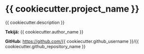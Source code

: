 # {{ cookiecutter.project_name }}

{{ cookiecutter.description }}

**Tekijä:** {{ cookiecutter.author_name }}

**GitHub:** https://github.com/{{ cookiecutter.github_username }}/{{ cookiecutter.github_repository_name }}

